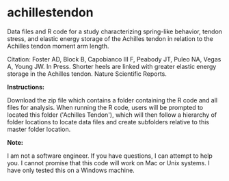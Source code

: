 # achillestendon
Data files and R code for a study characterizing spring-like behavior, tendon stress, and elastic energy storage of the Achilles tendon in relation to the Achilles tendon moment arm length.

Citation: Foster AD, Block B, Capobianco III F, Peabody JT, Puleo NA, Vegas A, Young JW. In Press. Shorter heels are linked with greater elastic energy storage in the Achilles tendon. Nature Scientific Reports.

<b>Instructions:</b>

Download the zip file which contains a folder containing the R code and all files for analysis. When running the R code, users will be prompted to located this folder ('Achilles Tendon'), which will then follow a hierarchy of folder locations to locate data files and create subfolders relative to this master folder location.

<b>Note:</b>

I am not a software engineer. If you have questions, I can attempt to help you. I cannot promise that this code will work on Mac or Unix systems. I have only tested this on a Windows machine.

